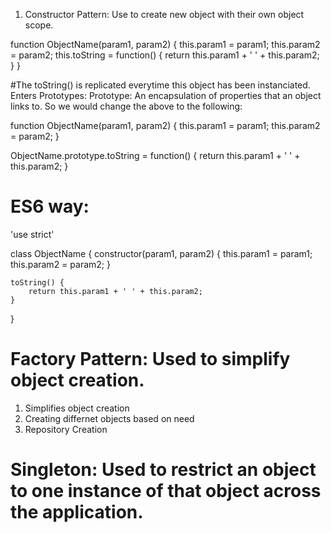 1. Constructor Pattern: Use to create new object with their own object scope.

function ObjectName(param1, param2) {
	this.param1 = param1;
	this.param2 = param2;
	this.toString = function() {
		return this.param1 + ' ' + this.param2;
	}
}

#The toString() is replicated everytime this object has been instanciated. Enters Prototypes:
Prototype: An encapsulation of properties that an object links to. So we would change the above to the following:

function ObjectName(param1, param2) {
	this.param1 = param1;
	this.param2 = param2;
}

ObjectName.prototype.toString = function() {
	return this.param1 + ' ' + this.param2;
}

# ES6 way:
'use strict'

class ObjectName {
	constructor(param1, param2) {
		this.param1 = param1;
		this.param2 = param2;
	}

	toString() {
		return this.param1 + ' ' + this.param2;
	}
}

# Factory Pattern: Used to simplify object creation.
1. Simplifies object creation
2. Creating differnet objects based on need
3. Repository Creation

# Singleton: Used to restrict an object to one instance of that object across the application.

